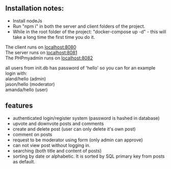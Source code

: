 ## Installation notes:
- Install nodeJs
- Run "npm i" in both the server and client folders of the project.
- While in the root folder of the project: "docker-compose up -d" - this will take a long time the first time you do it.

The client runs on [localhost:8080](http://localhost:8080)  
The server runs on [localhost:8081](http://localhost:8081)  
The PHPmyadmin runs on [localhost:8082](http://localhost:8082)  

all users from init.db has password of 'hello' so you can for an example login with:  
aland/hello (admin)  
jason/hello (moderator)  
amanda/hello (user)


## features
- authenticated login/register system (password is hashed in database)
- upvote and downvote posts and comments
- create and delete post (user can only delete it's own post)
- comment on posts
- request to be moderator using form (only admin can approve)
- can not view post without logging in.
- searching (both title and content of posts)
- sorting by date or alphabetic. It is sorted by SQL primary key from posts as default.
